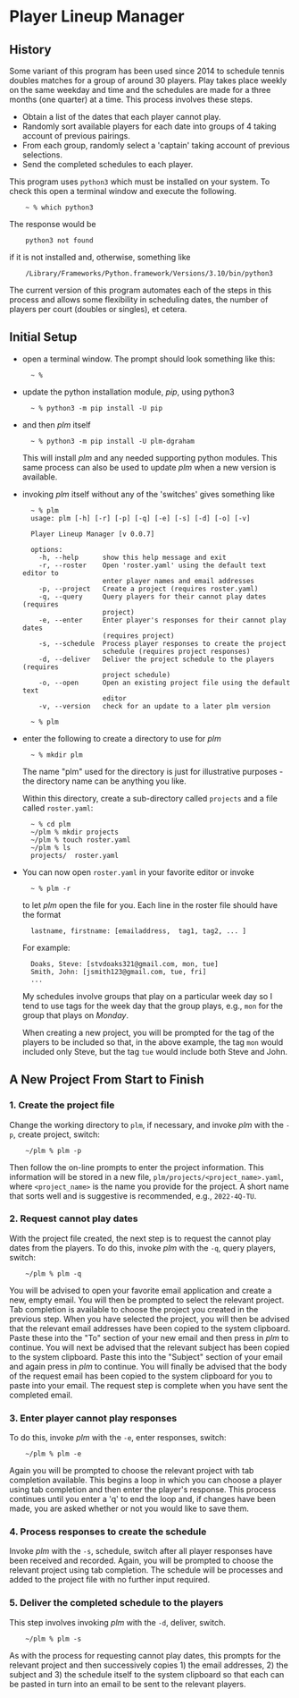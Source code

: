 # Player Lineup Manager

## History

Some variant of this program has been used since 2014 to schedule tennis doubles matches for a group of around 30 players. Play takes place weekly on the same weekday and time and the schedules are made for a three months (one quarter) at a time. This process involves these steps.

- Obtain a list of the dates that each player cannot play.
- Randomly sort available players for each date into groups of 4 taking account of previous pairings.
- From each group, randomly select a 'captain' taking account of previous selections.
- Send the completed schedules to each player.


This program uses `python3` which must be installed on your system. To check this open a terminal window and execute the following.

		~ % which python3

The response would be

		python3 not found

if it is not installed and, otherwise, something like

		/Library/Frameworks/Python.framework/Versions/3.10/bin/python3

The current version of this program automates each of the steps in this process and allows some flexibility in scheduling dates, the number of players per court (doubles or singles), et cetera.

## Initial Setup

- open a terminal window. The prompt should look something like this:

        ~ %

- update the python installation module,  *pip*, using python3

        ~ % python3 -m pip install -U pip

- and then *plm* itself

        ~ % python3 -m pip install -U plm-dgraham

    This will install *plm* and any needed supporting python modules. This same process can also be used to update *plm* when a new version is available.

- invoking *plm* itself without any of the 'switches' gives something like

        ~ % plm
        usage: plm [-h] [-r] [-p] [-q] [-e] [-s] [-d] [-o] [-v]

        Player Lineup Manager [v 0.0.7]

        options:
          -h, --help      show this help message and exit
          -r, --roster    Open 'roster.yaml' using the default text editor to
                          enter player names and email addresses
          -p, --project   Create a project (requires roster.yaml)
          -q, --query     Query players for their cannot play dates (requires
                          project)
          -e, --enter     Enter player's responses for their cannot play dates
                          (requires project)
          -s, --schedule  Process player responses to create the project
                          schedule (requires project responses)
          -d, --deliver   Deliver the project schedule to the players (requires
                          project schedule)
          -o, --open      Open an existing project file using the default text
                          editor
          -v, --version   check for an update to a later plm version

        ~ % plm

- enter the following to create a directory to use for *plm*

        ~ % mkdir plm

    The name "plm" used for the directory is just for illustrative purposes - the directory name can be anything you like.

    Within this directory, create a sub-directory called `projects` and a file called `roster.yaml`:

        ~ % cd plm
        ~/plm % mkdir projects
        ~/plm % touch roster.yaml
        ~/plm % ls
        projects/  roster.yaml

- You can now open `roster.yaml` in your favorite editor or invoke

        ~ % plm -r

    to let *plm* open the file for you. Each line in the roster file should have the format

        lastname, firstname: [emailaddress,  tag1, tag2, ... ]

    For example:

        Doaks, Steve: [stvdoaks321@gmail.com, mon, tue]
        Smith, John: [jsmith123@gmail.com, tue, fri]
        ...

    My schedules involve groups that play on a particular week day so I tend to use tags for the week day that the group plays, e.g., `mon` for the group that plays on *Monday*.

    When creating a new project, you will be prompted for the tag of the players to be included so that, in the above example, the tag `mon` would included only Steve, but the tag `tue` would include both Steve and John.


## A New Project From Start to Finish

### 1. Create the project file

Change the working directory to `plm`, if necessary, and invoke *plm* with the `-p`, create project, switch:

        ~/plm % plm -p

Then follow the on-line prompts to enter the project information. This information will be stored in a new file, `plm/projects/<project_name>.yaml`, where `<project_name>` is the name you provide for the project. A short name that sorts well and is suggestive is recommended, e.g., `2022-4Q-TU`.

### 2. Request cannot play dates

With the project file created, the next step is to request the cannot play dates from the players. To do this, invoke *plm* with the `-q`, query players, switch:

        ~/plm % plm -q

You will be advised to open your favorite email application and create a new, empty email. You will then be prompted to select the relevant project. Tab completion is available to choose the project you created in the previous step. When you have selected the project, you will then be advised that the relevant email addresses have been copied to the system clipboard. Paste these into the "To" section of your new email and then press <return> in *plm* to continue. You will next be advised that the relevant subject has been copied to the system clipboard. Paste this into the "Subject" section of your email and again press <return> in *plm* to continue. You will finally be advised that the body of the request email has been copied to the system clipboard for you to paste into your email. The request step is complete when you have sent the completed email.


### 3. Enter player cannot play responses

To do this, invoke *plm* with the `-e`, enter responses, switch:

        ~/plm % plm -e

Again you will be prompted to choose the relevant project with tab completion available. This begins a loop in which you can choose a player using tab completion and then enter the player's response. This process continues until you enter a 'q' to end the loop and, if changes have been made, you are asked whether or not you would like to save them.


### 4. Process responses to create the schedule

Invoke *plm* with the `-s`, schedule, switch after all player responses have been received and recorded. Again, you will be prompted to choose the relevant project using tab completion. The schedule will be processes and added to the project file with no further input required.

### 5. Deliver the completed schedule to the players

This step involves invoking *plm* with the `-d`, deliver, switch.

        ~/plm % plm -s

As with the process for requesting cannot play dates, this prompts for the relevant project and then successively copies 1) the email addresses, 2) the subject and 3) the schedule itself to the system clipboard so that each can be pasted in turn into an email to be sent to the relevant players.
